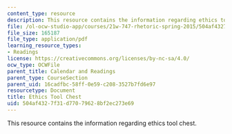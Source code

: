 ```yaml
---
content_type: resource
description: This resource contains the information regarding ethics tool chest.
file: /ol-ocw-studio-app/courses/21w-747-rhetoric-spring-2015/504af4327f31d77079628bf2ec273e69_MIT21W_747S15_rr02.pdf
file_size: 165187
file_type: application/pdf
learning_resource_types:
- Readings
license: https://creativecommons.org/licenses/by-nc-sa/4.0/
ocw_type: OCWFile
parent_title: Calendar and Readings
parent_type: CourseSection
parent_uid: 16cadfbc-58ff-0e59-c208-3527b7fd6e97
resourcetype: Document
title: Ethics Tool Chest
uid: 504af432-7f31-d770-7962-8bf2ec273e69
---
```

This resource contains the information regarding ethics tool chest.
